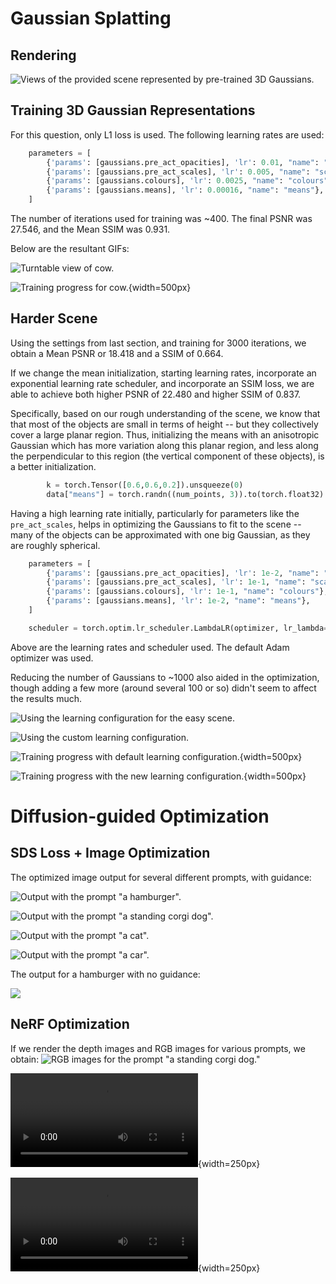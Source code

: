 # Gaussian Splatting

## Rendering

![Views of the provided scene represented by pre-trained 3D Gaussians.](./Q1/output/q1_render_sled.gif)

## Training 3D Gaussian Representations

For this question, only L1 loss is used. The following learning rates are used:

```python
    parameters = [
        {'params': [gaussians.pre_act_opacities], 'lr': 0.01, "name": "opacities"},
        {'params': [gaussians.pre_act_scales], 'lr': 0.005, "name": "scales"},
        {'params': [gaussians.colours], 'lr': 0.0025, "name": "colours"},
        {'params': [gaussians.means], 'lr': 0.00016, "name": "means"},
    ]
```

The number of iterations used for training was ~400. The final PSNR was $27.546$, and the Mean SSIM was $0.931$.

Below are the resultant GIFs:

![Turntable view of cow.](./Q1/output/cow_turntable.gif)

![Training progress for cow.](./Q1/output/q1_training_progress_cow.gif){width=500px}

## Harder Scene

Using the settings from last section, and training for 3000 iterations, we obtain a Mean PSNR or $18.418$ and a SSIM of $0.664$.

If we change the mean initialization, starting learning rates, incorporate an exponential learning rate scheduler, and incorporate an SSIM loss, we are
able to achieve both higher PSNR of $22.480$ and higher SSIM of $0.837$.

Specifically, based on our rough understanding of the scene, we know that that most of the objects are small in terms of height -- but they collectively
cover a large planar region. Thus, initializing the means with an anisotropic Gaussian which has more variation along this planar region, and less along
the perpendicular to this region (the vertical component of these objects), is a better initialization.

```python
        k = torch.Tensor([0.6,0.6,0.2]).unsqueeze(0)
        data["means"] = torch.randn((num_points, 3)).to(torch.float32) * k
```

Having a high learning rate initially, particularly for parameters like the ``pre_act_scales``, helps in optimizing
the Gaussians to fit to the scene -- many of the objects can be approximated with one big Gaussian, as they are roughly
spherical.

```python
    parameters = [
        {'params': [gaussians.pre_act_opacities], 'lr': 1e-2, "name": "opacities"},
        {'params': [gaussians.pre_act_scales], 'lr': 1e-1, "name": "scales"},
        {'params': [gaussians.colours], 'lr': 1e-1, "name": "colours"},
        {'params': [gaussians.means], 'lr': 1e-2, "name": "means"},
    ]

    scheduler = torch.optim.lr_scheduler.LambdaLR(optimizer, lr_lambda=lambda i: 0.1**(i/1000))
```

Above are the learning rates and scheduler used. The default Adam optimizer was used.

Reducing the number of Gaussians to ~1000 also aided in the optimization, though adding a few more (around several 100 or so)
didn't seem to affect the results much.


![Using the learning configuration for the easy scene.](./Q1/output/q1_harder_training_final_renders.gif)

![Using the custom learning configuration.](./Q1/output/q1_harder_training_final_renders_good.gif)

![Training progress with default learning configuration.](./Q1/output/q1_harder_training_progress.gif){width=500px}

![Training progress with the new learning configuration.](./Q1/output/q1_harder_training_progress_good.gif){width=500px}

# Diffusion-guided Optimization

## SDS Loss + Image Optimization

The optimized image output for several different prompts, with guidance:

![Output with the prompt "a hamburger".](./Q2/output/image/a_hamburger_good/output.png)

![Output with the prompt "a standing corgi dog".](./Q2/output/image/good_corgi_optimized.png)

![Output with the prompt "a cat".](./Q2/output/image/a_cat.png)

![Output with the prompt "a car".](./Q2/output/image/car.png)

The output for a hamburger with no guidance:

![](./Q2/output/image/bad_corgi_optimized.png)

## NeRF Optimization

If we render the depth images and RGB images for various prompts, we obtain:
![RGB images for the prompt "a standing corgi dog."]()


![RGB images for the prompt "a cat".](./Q2/output/nerf/a_cat/videos/rgb_ep_60.mp4){width=250px}

![Depth images for the prompt "a cat".](./Q2/output/nerf/a_cat/videos/depth_ep_60.mp4){width=250px}

